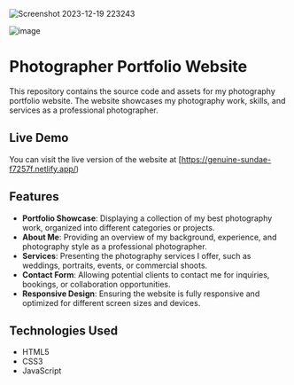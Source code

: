 ![Screenshot 2023-12-19 223243](https://github.com/AlekseiIvanovI/photographer_portfolio/assets/149438366/2052b4e1-2972-4c7a-aa65-597f7611ff38)

![image](https://github.com/AlekseiIvanovI/photographer_portfolio/assets/149438366/cbe83cb3-0ef8-4b03-9c5b-8b0477603a12)


# Photographer Portfolio Website


This repository contains the source code and assets for my photography portfolio website. The website showcases my photography work, skills, and services as a professional photographer.

## Live Demo

You can visit the live version of the website at [https://genuine-sundae-f7257f.netlify.app/)

## Features

- **Portfolio Showcase**: Displaying a collection of my best photography work, organized into different categories or projects.
- **About Me**: Providing an overview of my background, experience, and photography style as a professional photographer.
- **Services**: Presenting the photography services I offer, such as weddings, portraits, events, or commercial shoots.
- **Contact Form**: Allowing potential clients to contact me for inquiries, bookings, or collaboration opportunities.
- **Responsive Design**: Ensuring the website is fully responsive and optimized for different screen sizes and devices.

## Technologies Used

- HTML5
- CSS3
- JavaScript
